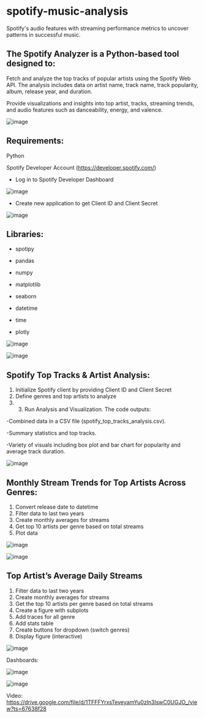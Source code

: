 # spotify-music-analysis
Spotify's audio features with streaming performance metrics to uncover patterns in successful music.

## The Spotify Analyzer is a Python-based tool designed to:

Fetch and analyze the top tracks of popular artists using the Spotify Web API. The analysis includes data on artist name, track name, track popularity, album, release year, and duration.

Provide visualizations and insights into top artist, tracks, streaming trends, and audio features such as danceability, energy, and valence.

![image](https://github.com/user-attachments/assets/768e6375-3ba6-4736-bb63-9e840eeddba3)

## Requirements:

Python

Spotify Developer Account (https://developer.spotify.com/)

- Log in to Spotify Developer Dashboard
  
![image](https://github.com/user-attachments/assets/25f7a94e-d3ac-4ad1-a79e-e5c5f04617d1)

- Create new application to get Client ID and Client Secret

![image](https://github.com/user-attachments/assets/a2e3e5ff-d9d5-4493-a218-cf756dc360aa)

## Libraries:

- spotipy

- pandas

- numpy

- matplotlib

- seaborn

- datetime

- time

- plotly

![image](https://github.com/user-attachments/assets/2772cef8-9412-4181-beb6-d564fbae34b8)

![image](https://github.com/user-attachments/assets/2032d8b2-9f7f-4f59-9b5c-81625143e4b5)

## Spotify Top Tracks & Artist Analysis:

1. Initialize Spotify client by providing Client ID and Client Secret
2. Define genres and top artists to analyze
3. 3. Run Analysis and Visualization. The code outputs:

-Combined data in a CSV file (spotify_top_tracks_analysis.csv).

-Summary statistics and top tracks.

-Variety of visuals including box plot and bar chart for popularity and average track duration.

![image](https://github.com/user-attachments/assets/6142c2dd-5f52-4206-806f-a2136a1a3d49)

## Monthly Stream Trends for Top Artists Across Genres:

1. Convert release date to datetime
2. Filter data to last two years
3. Create monthly averages for streams
4. Get top 10 artists per genre based on total streams
5. Plot data

![image](https://github.com/user-attachments/assets/fd4e2d97-da9a-4e76-945c-1cbb7c4dac81)

![image](https://github.com/user-attachments/assets/41e51d3b-bba3-4b80-bf67-0656995b2e33)


## Top Artist’s Average Daily Streams

1. Filter data to last two years
2. Create monthly averages for streams 
3. Get the top 10 artists per genre based on total streams
4. Create a figure with subplots
5. Add traces for all genre
6. Add stats table
7. Create buttons for dropdown (switch genres)
8. Display figure (interactive)

![image](https://github.com/user-attachments/assets/ae1dd44a-e8cd-45a4-9cdf-31ee9fea2ad2)

Dashboards:

![image](https://github.com/user-attachments/assets/5fad2585-cf5c-4f21-8686-0b334901479a)

![image](https://github.com/user-attachments/assets/f78a5029-ad52-4734-aa2b-cab54f0fb26e)

Video:
https://drive.google.com/file/d/1TFFFYrxsTeveyamYu0zln3lswC0UGJO_/view?ts=67638f28
